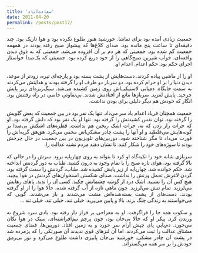 ```yaml
---
title: 'سعادت‌آباد'
date: 2011-04-20
permalink: /posts/post17/
---
```

<div align="justify" dir="rtl" style="font-family:vazir;">


جمعیت زیادی آمده بود برای تماشا. خورشید هنوز طلوع نکرده بود و هوا تاریک بود. چند دقیقه‌ای تا ساعت پنج مانده بود. صدای کلاغ‌ها که پیشواز صبح رفته بودند در همهمه جمعیت گم شده بود. جمعیتی که هر دم بر آن افزوده می‌شد. جمعیتی که به ذوق دیدن واقعه‌ای، خواب شیرین صبح‌گاهی را از خود دریغ کرده بود. جمعیتی که یک‌صدا خواستار اجرای حکم بود. حکم اعدام. اعدام او.<br>
<br>
او را از ماشین پیاده کردند. دست‌هایش از پشت بسته بود و پارچه‌ای تیره، زودتر از موعد، دیدن دنیا را بر او حرام کرده بود. دو سرباز دو طرف او را گرفته بودند و هدایتش می‌کردند به سمت جایگاه. دمپایی‌ لاستیکی‌اش روی زمین کشیده می‌شد. سنگ‌ریزه‌ای زیر پایش چرخید. پایش لغزید. سربازها مانع از افتادنش شدند. بی‌تفاوتی خاصی در راه رفتنش بود. انگار که خودش هم دیگر دلیلی برای بودن نداشت.<br>
<br>
جمعیت همچنان فریاد اعدام باد سر می‌داد. تنها یک نفر بود در بین جمعیت که بغض گلویش را گرفته بود. توان نفس کشیدنش را گرفته بود. تنها او یک نفر بود که دلش گرفته بود. او که جرات زار زدن که نه، جرات اشک ریختن هم نداشت. قطره‌های اشکش بی‌صدا بر گونه‌هایش می‌غلطید و او آنها را پشت چادر مشکی‌اش مخفی می‌کرد. هق‌هق گریه‌اش را قورت می‌داد تا مگر شناخته شود. دوربین‌های تلویزیون در بین جمعیت در حال چرخش بودند تا سوژه‌های خود را شکار کنند. تا نشان دهند مردم تشنه عدالت را.<br>
<br>
سربازی شانه خود را تکیه‌گاه او کرد تا بتواند به روی چهارپایه برود. سرش را در حالی که بالا گرفته بود، هوای تازه صبح را با تمام وجود به درون کشید. طناب به دور گردنش انداخته شد. حکم خوانده شد. چهارپایه از زیر پایش کشیده شد. طناب، گردنش را سفت گرفته بود. گردن لاغرش تحمل وزنش را نداشت. صدای شکستن استخوان‌های گردنش در هوا پیچید. هیچ کس آن را نشنید. اشک درد از گوشه چشمانش چکید. کسی آن را ندید. پاهای رهایش می‌لرزید. تمام تنش می‌لرزید. چون ماهی تازه از آب گرفته شده. حالا هوا را از او گرفته بودند. دست‌های از پشت بسته‌شده‌اش مشت می‌شدند و باز می‌شدند. گویی که می‌خواستند به زندگی چنگ بزند. بالا و پایین می‌پرید. خیلی تند، خیلی تند، خیلی تند ...<br>
<br>
و سکوت همه جا را فراگرفت. او به معراجی بر فراز دار رفته بود. بادی سرد شروع به وزیدن کرد. پیکر او که حالا بی‌جان بود،‌ چون پرچم نیم‌افراشته‌ای، سبک در هوا تکان می‌خورد. دم‌پایی پای چپش آرام سر خورد و به زمین افتاد. دوربین‌ها، فضای جمعیت مشتاق عدالت را ثبت می‌کردند. اما آن لنزهای قوی ندیدند آن صورتکی را که پژمرده شد در پشت آن چادر مشکی. خورشید بی‌جان پاییزی داشت طلوع می‌کرد و نور بی‌رمق خودش را بر سر همه می‌گستراند.

</div>
